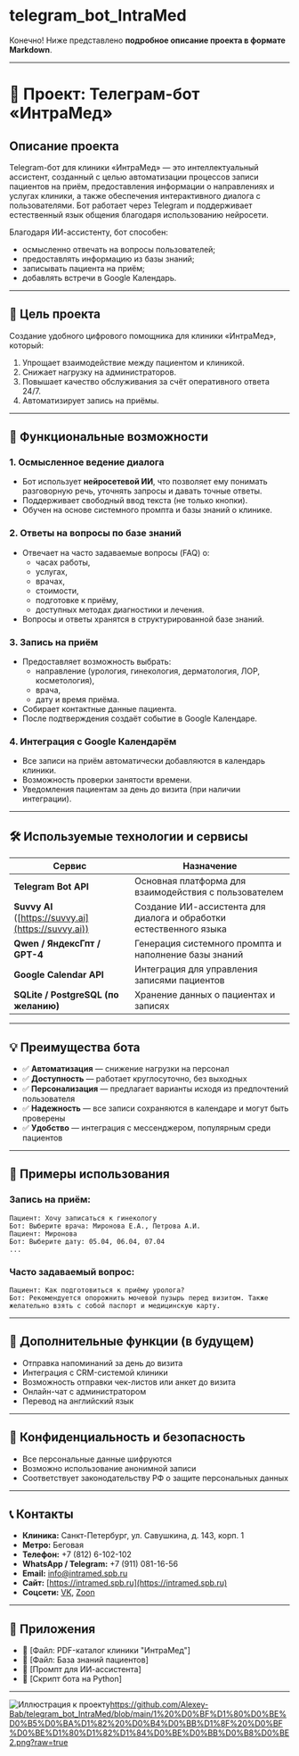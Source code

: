 # telegram_bot_IntraMed
Конечно! Ниже представлено **подробное описание проекта в формате Markdown**.

---

# 🏥 Проект: Телеграм-бот «ИнтраМед»

## Описание проекта

Telegram-бот для клиники «ИнтраМед» — это интеллектуальный ассистент, созданный с целью автоматизации процессов записи пациентов на приём, предоставления информации о направлениях и услугах клиники, а также обеспечения интерактивного диалога с пользователями. Бот работает через Telegram и поддерживает естественный язык общения благодаря использованию нейросети.

Благодаря ИИ-ассистенту, бот способен:
- осмысленно отвечать на вопросы пользователей;
- предоставлять информацию из базы знаний;
- записывать пациента на приём;
- добавлять встречи в Google Календарь.

---

## 🎯 Цель проекта

Создание удобного цифрового помощника для клиники «ИнтраМед», который:
1. Упрощает взаимодействие между пациентом и клиникой.
2. Снижает нагрузку на администраторов.
3. Повышает качество обслуживания за счёт оперативного ответа 24/7.
4. Автоматизирует запись на приёмы.

---

## 🧠 Функциональные возможности

### 1. **Осмысленное ведение диалога**
- Бот использует **нейросетевой ИИ**, что позволяет ему понимать разговорную речь, уточнять запросы и давать точные ответы.
- Поддерживает свободный ввод текста (не только кнопки).
- Обучен на основе системного промпта и базы знаний о клинике.

### 2. **Ответы на вопросы по базе знаний**
- Отвечает на часто задаваемые вопросы (FAQ) о:
  - часах работы,
  - услугах,
  - врачах,
  - стоимости,
  - подготовке к приёму,
  - доступных методах диагностики и лечения.
- Вопросы и ответы хранятся в структурированной базе знаний.

### 3. **Запись на приём**
- Предоставляет возможность выбрать:
  - направление (урология, гинекология, дерматология, ЛОР, косметология),
  - врача,
  - дату и время приёма.
- Собирает контактные данные пациента.
- После подтверждения создаёт событие в Google Календаре.

### 4. **Интеграция с Google Календарём**
- Все записи на приём автоматически добавляются в календарь клиники.
- Возможность проверки занятости времени.
- Уведомления пациентам за день до визита (при наличии интеграции).

---

## 🛠 Используемые технологии и сервисы

| Сервис | Назначение |
|--------|------------|
| **Telegram Bot API** | Основная платформа для взаимодействия с пользователем |
| **Suvvy AI** ([https://suvvy.ai](https://suvvy.ai)) | Создание ИИ-ассистента для диалога и обработки естественного языка |
| **Qwen / ЯндексГпт / GPT-4** | Генерация системного промпта и наполнение базы знаний |
| **Google Calendar API** | Интеграция для управления записями пациентов |
| **SQLite / PostgreSQL (по желанию)** | Хранение данных о пациентах и записях |

---

## 💡 Преимущества бота

- ✅ **Автоматизация** — снижение нагрузки на персонал
- ✅ **Доступность** — работает круглосуточно, без выходных
- ✅ **Персонализация** — предлагает варианты исходя из предпочтений пользователя
- ✅ **Надежность** — все записи сохраняются в календаре и могут быть проверены
- ✅ **Удобство** — интеграция с мессенджером, популярным среди пациентов

---

## 📁 Примеры использования

### Запись на приём:
```
Пациент: Хочу записаться к гинекологу
Бот: Выберите врача: Миронова Е.А., Петрова А.И.
Пациент: Миронова
Бот: Выберите дату: 05.04, 06.04, 07.04
...
```

### Часто задаваемый вопрос:
```
Пациент: Как подготовиться к приёму уролога?
Бот: Рекомендуется опорожнить мочевой пузырь перед визитом. Также желательно взять с собой паспорт и медицинскую карту.
```

---

## 📌 Дополнительные функции (в будущем)

- Отправка напоминаний за день до визита
- Интеграция с CRM-системой клиники
- Возможность отправки чек-листов или анкет до визита
- Онлайн-чат с администратором
- Перевод на английский язык

---

## 🔐 Конфиденциальность и безопасность

- Все персональные данные шифруются
- Возможно использование анонимной записи
- Соответствует законодательству РФ о защите персональных данных

---

## 📞 Контакты

- **Клиника:** Санкт-Петербург, ул. Савушкина, д. 143, корп. 1  
- **Метро:** Беговая  
- **Телефон:** +7 (812) 6-102-102  
- **WhatsApp / Telegram:** +7 (911) 081-16-56  
- **Email:** info@intramed.spb.ru  
- **Сайт:** [https://intramed.spb.ru](https://intramed.spb.ru)  
- **Соцсети:** [VK](https://vk.com/intramedspb), [Zoon](https://zoon.ru/intramed_spb)

---

## 📁 Приложения

- 📄 [Файл: PDF-каталог клиники "ИнтраМед"]
- 📄 [Файл: База знаний пациентов]
- 📄 [Промпт для ИИ-ассистента]
- 📄 [Скрипт бота на Python]

---
![Иллюстрация к проекту](https://example.com)https://github.com/Alexey-Bab/telegram_bot_IntraMed/blob/main/1%20%D0%BF%D1%80%D0%BE%D0%B5%D0%BA%D1%82%20%D0%B4%D0%BB%D1%8F%20%D0%BF%D0%BE%D1%80%D1%82%D1%84%D0%BE%D0%BB%D0%B8%D0%BE2.png?raw=true
